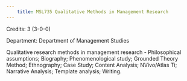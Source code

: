 ```yaml
---
    title: MSL735 Qualitative Methods in Management Research
---
```

Credits: 3 (3-0-0)

Department: Department of Management Studies

Qualitative research methods in management research - Philosophical assumptions; Biography; Phenomenological study; Grounded Theory Method; Ethnography; Case Study; Content Analysis; NVivo/Atlas Ti; Narrative Analysis; Template analysis; Writing.